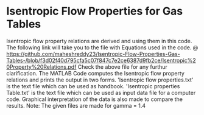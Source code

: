 # Isentropic Flow Properties for Gas Tables
Isentropic flow property relations are derived and using them in this code. 
The following link will take you to the file with Equations used in the code.
@ https://github.com/maheshreddy23/Isentropic-Flow-Properties-Gas-Tables-/blob/f3d02f40d795cfa5c07f847c7e2ce6387d9fb2ce/Isentropic%20Property%20Relations.pdf
Check the above file for any furthur clarification.
The MATLAB Code computes the Isentropic flow property relations and prints the output in two forms.
'Isentropic flow properties.txt' is the text file which can be used as handbook.
'Isentropic properties Table.txt' is the text file which can be used as input data file for a computer code.
Graphical interpretation of the data is also made to compare the results.
 Note: The given files are made for gamma = 1.4
